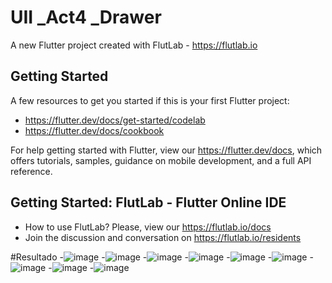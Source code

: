 # UII _Act4 _Drawer

A new Flutter project created with FlutLab - https://flutlab.io

## Getting Started

A few resources to get you started if this is your first Flutter project:

- https://flutter.dev/docs/get-started/codelab
- https://flutter.dev/docs/cookbook

For help getting started with Flutter, view our
https://flutter.dev/docs, which offers tutorials,
samples, guidance on mobile development, and a full API reference.

## Getting Started: FlutLab - Flutter Online IDE

- How to use FlutLab? Please, view our https://flutlab.io/docs
- Join the discussion and conversation on https://flutlab.io/residents

#Resultado
-![image](https://github.com/dianadianaxd/UII_Act4_Drawer/assets/159160020/f05c2c24-6c7e-4f21-9529-78d7d5ec967b)
-![image](https://github.com/dianadianaxd/UII_Act4_Drawer/assets/159160020/95d6c57f-996d-4643-b5cc-f2a3ad1bfadb)
-![image](https://github.com/dianadianaxd/UII_Act4_Drawer/assets/159160020/3ab169a3-271e-42af-a4c7-3355a7d4d69c)
-![image](https://github.com/dianadianaxd/UII_Act4_Drawer/assets/159160020/b3c1d6f1-909a-4e5b-aabc-488a522e36cf)
-![image](https://github.com/dianadianaxd/UII_Act4_Drawer/assets/159160020/2bd16f1b-8429-40bc-b414-27b19aef4289)
-![image](https://github.com/dianadianaxd/UII_Act4_Drawer/assets/159160020/efe1ab5e-1540-43fa-a907-4b63d2b8913b)
-![image](https://github.com/dianadianaxd/UII_Act4_Drawer/assets/159160020/e093d384-176d-41d6-b0e9-c6f54134b9cd)
-![image](https://github.com/dianadianaxd/UII_Act4_Drawer/assets/159160020/24d45bb0-5160-412d-a348-d3f81bc2af7a)
-![image](https://github.com/dianadianaxd/UII_Act4_Drawer/assets/159160020/c29f434d-0991-47b5-8e51-209bddf1cbd1)









